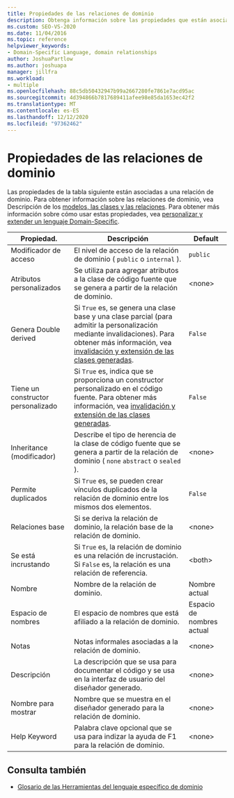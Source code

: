 ```yaml
---
title: Propiedades de las relaciones de dominio
description: Obtenga información sobre las propiedades que están asociadas a un relationshop de dominio, como el modificador de acceso, los atributos personalizados y genera Double derived.
ms.custom: SEO-VS-2020
ms.date: 11/04/2016
ms.topic: reference
helpviewer_keywords:
- Domain-Specific Language, domain relationships
author: JoshuaPartlow
ms.author: joshuapa
manager: jillfra
ms.workload:
- multiple
ms.openlocfilehash: 88c5db50432947b99a2667280fe7861e7acd95ac
ms.sourcegitcommit: 4d394866b7817689411afee98e85da1653ec42f2
ms.translationtype: MT
ms.contentlocale: es-ES
ms.lasthandoff: 12/12/2020
ms.locfileid: "97362462"
---
```

# <a name="properties-of-domain-relationships"></a>Propiedades de las relaciones de dominio
Las propiedades de la tabla siguiente están asociadas a una relación de dominio. Para obtener información sobre las relaciones de dominio, vea Descripción de los [modelos, las clases y las relaciones](../modeling/understanding-models-classes-and-relationships.md). Para obtener más información sobre cómo usar estas propiedades, vea [personalizar y extender un lenguaje Domain-Specific](../modeling/customizing-and-extending-a-domain-specific-language.md).

|Propiedad.|Descripción|Default|
|-|-|-|
|Modificador de acceso|El nivel de acceso de la relación de dominio ( `public` o `internal` ).|`public`|
|Atributos personalizados|Se utiliza para agregar atributos a la clase de código fuente que se genera a partir de la relación de dominio.|\<none>|
|Genera Double derived|Si `True` es, se genera una clase base y una clase parcial (para admitir la personalización mediante invalidaciones). Para obtener más información, vea [invalidación y extensión de las clases generadas](../modeling/overriding-and-extending-the-generated-classes.md).|`False`|
|Tiene un constructor personalizado|Si `True` es, indica que se proporciona un constructor personalizado en el código fuente. Para obtener más información, vea [invalidación y extensión de las clases generadas](../modeling/overriding-and-extending-the-generated-classes.md).|`False`|
|Inheritance (modificador)|Describe el tipo de herencia de la clase de código fuente que se genera a partir de la relación de dominio ( `none` `abstract` o `sealed` ).|\<none>|
|Permite duplicados|Si `True` es, se pueden crear vínculos duplicados de la relación de dominio entre los mismos dos elementos.|`False`|
|Relaciones base|Si se deriva la relación de dominio, la relación base de la relación de dominio.|\<none>|
|Se está incrustando|Si `True` es, la relación de dominio es una relación de incrustación. Si `False` es, la relación es una relación de referencia.|\<both>|
|Nombre|Nombre de la relación de dominio.|Nombre actual|
|Espacio de nombres|El espacio de nombres que está afiliado a la relación de dominio.|Espacio de nombres actual|
|Notas|Notas informales asociadas a la relación de dominio.|\<none>|
|Descripción|La descripción que se usa para documentar el código y se usa en la interfaz de usuario del diseñador generado.|\<none>|
|Nombre para mostrar|Nombre que se muestra en el diseñador generado para la relación de dominio.|\<none>|
|Help Keyword|Palabra clave opcional que se usa para indizar la ayuda de F1 para la relación de dominio.|\<none>|

## <a name="see-also"></a>Consulta también

- [Glosario de las Herramientas del lenguaje específico de dominio](/previous-versions/bb126564(v=vs.100))